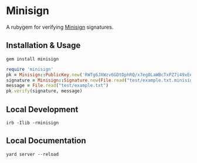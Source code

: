 # Minisign

A rubygem for verifying [Minisign](http://jedisct1.github.io/minisign/) signatures.

## Installation & Usage

```
gem install minisign
```

```rb
require 'minisign'
pk = Minisign::PublicKey.new('RWTg6JXWzv6GDtDphRQ/x7eg0LaWBcTxPZ7i49xEeiqXVcR+r79OZRWM')
signature = Minisign::Signature.new(File.read("test/example.txt.minisig"))
message = File.read("test/example.txt")
pk.verify(signature, message)
```

## Local Development

```
irb -Ilib -rminisign
```

## Local Documentation

```
yard server --reload
```
